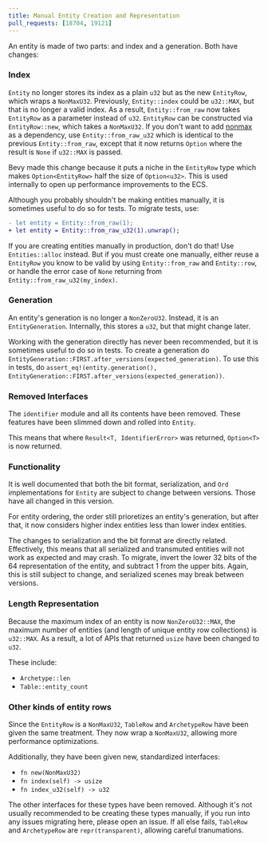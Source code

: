 ```yaml
---
title: Manual Entity Creation and Representation
pull_requests: [18704, 19121]
---
```


An entity is made of two parts: and index and a generation. Both have changes:

### Index

`Entity` no longer stores its index as a plain `u32` but as the new `EntityRow`, which wraps a `NonMaxU32`.
Previously, `Entity::index` could be `u32::MAX`, but that is no longer a valid index.
As a result, `Entity::from_raw` now takes `EntityRow` as a parameter instead of `u32`. `EntityRow` can be constructed via `EntityRow::new`, which takes a `NonMaxU32`.
If you don't want to add [nonmax](https://docs.rs/nonmax/latest/nonmax/) as a dependency, use `Entity::from_raw_u32` which is identical to the previous `Entity::from_raw`, except that it now returns `Option` where the result is `None` if `u32::MAX` is passed.

Bevy made this change because it puts a niche in the `EntityRow` type which makes `Option<EntityRow>` half the size of `Option<u32>`.
This is used internally to open up performance improvements to the ECS.

Although you probably shouldn't be making entities manually, it is sometimes useful to do so for tests.
To migrate tests, use:

```diff
- let entity = Entity::from_raw(1);
+ let entity = Entity::from_raw_u32(1).unwrap();
```

If you are creating entities manually in production, don't do that!
Use `Entities::alloc` instead.
But if you must create one manually, either reuse a `EntityRow` you know to be valid by using `Entity::from_raw` and `Entity::row`, or handle the error case of `None` returning from `Entity::from_raw_u32(my_index)`.

### Generation

An entity's generation is no longer a `NonZeroU32`.
Instead, it is an `EntityGeneration`.
Internally, this stores a `u32`, but that might change later.

Working with the generation directly has never been recommended, but it is sometimes useful to do so in tests.
To create a generation do `EntityGeneration::FIRST.after_versions(expected_generation)`.
To use this in tests, do `assert_eq!(entity.generation(), EntityGeneration::FIRST.after_versions(expected_generation))`.

### Removed Interfaces

The `identifier` module and all its contents have been removed.
These features have been slimmed down and rolled into `Entity`.

This means that where `Result<T, IdentifierError>` was returned, `Option<T>` is now returned.

### Functionality

It is well documented that both the bit format, serialization, and `Ord` implementations for `Entity` are subject to change between versions.
Those have all changed in this version.

For entity ordering, the order still prioretizes an entity's generation, but after that, it now considers higher index entities less than lower index entities.

The changes to serialization and the bit format are directly related.
Effectively, this means that all serialized and transmuted entities will not work as expected and may crash.
To migrate, invert the lower 32 bits of the 64 representation of the entity, and subtract 1 from the upper bits.
Again, this is still subject to change, and serialized scenes may break between versions.

### Length Representation

Because the maximum index of an entity is now `NonZeroU32::MAX`, the maximum number of entities (and length of unique entity row collections) is `u32::MAX`.
As a result, a lot of APIs that returned `usize` have been changed to `u32`.

These include:

- `Archetype::len`
- `Table::entity_count`

### Other kinds of entity rows

Since the `EntityRow` is a `NonMaxU32`, `TableRow` and `ArchetypeRow` have been given the same treatment.
They now wrap a `NonMaxU32`, allowing more performance optimizations.

Additionally, they have been given new, standardized interfaces:

- `fn new(NonMaxU32)`
- `fn index(self) -> usize`
- `fn index_u32(self) -> u32`

The other interfaces for these types have been removed.
Although it's not usually recommended to be creating these types manually, if you run into any issues migrating here, please open an issue.
If all else fails, `TableRow` and `ArchetypeRow` are `repr(transparent)`, allowing careful tranumations.
